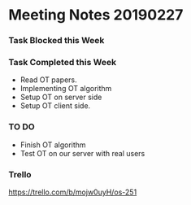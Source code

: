 # Meeting Notes 20190227

### Task Blocked this Week



### Task Completed this Week

- Read OT papers.
- Implementing OT algorithm
- Setup OT on server side
- Setup OT client side.

### TO DO

- Finish OT algorithm
- Test OT on our server with real users

### Trello

https://trello.com/b/mojw0uyH/os-251